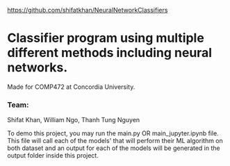 https://github.com/shifatkhan/NeuralNetworkClassifiers

# Classifier program using multiple different methods including neural networks.
Made for COMP472 at Concordia University.

### Team:
Shifat Khan, William Ngo, Thanh Tung Nguyen

To demo this project, you may run the main.py OR main_jupyter.ipynb file.
This file will call each of the models' that will perform their ML algorithm
on both dataset and an output for each of the models will be generated in the 
output folder inside this project.
